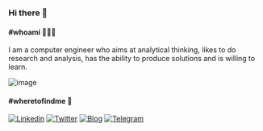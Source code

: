 ### Hi there 👋

#### #whoami 🧑🏻‍💻
I am a computer engineer who aims at analytical thinking, likes to do research and analysis, has the ability to produce solutions and is willing to learn.

![image](https://github-readme-stats.vercel.app/api/top-langs/?username=tariksune)

#### #wheretofindme 📍
[![Linkedin](https://img.shields.io/badge/LinkedIn-0077B5?style=for-the-badge&logo=linkedin&logoColor=white "Linkedin")](https://linkedin.com/in/tariksune) [![Twitter](https://img.shields.io/badge/Twitter-1DA1F2?style=for-the-badge&logo=twitter&logoColor=white "Twitter")](https://twitter.com/tariksune) [![Blog](https://img.shields.io/badge/Wordpress-21759B?style=for-the-badge&logo=wordpress&logoColor=white "Blog")](https://blog.tariksune.com) [![Telegram](https://img.shields.io/badge/Telegram-2CA5E0?style=for-the-badge&logo=telegram&logoColor=white "Telegram")](https://t.me/tariksune)

